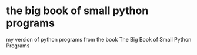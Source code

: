 # the big book of small python programs
 my version of python programs from the book The Big Book of Small Python Programs
